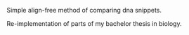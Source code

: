 Simple align-free method of comparing dna snippets.

Re-implementation of parts of my bachelor thesis in biology.
